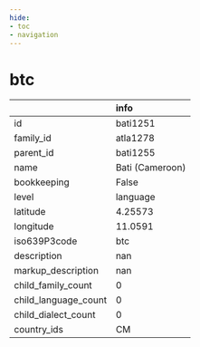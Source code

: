 ```yaml
---
hide:
- toc
- navigation
---
```

# btc
|                      | info            |
|:---------------------|:----------------|
| id                   | bati1251        |
| family_id            | atla1278        |
| parent_id            | bati1255        |
| name                 | Bati (Cameroon) |
| bookkeeping          | False           |
| level                | language        |
| latitude             | 4.25573         |
| longitude            | 11.0591         |
| iso639P3code         | btc             |
| description          | nan             |
| markup_description   | nan             |
| child_family_count   | 0               |
| child_language_count | 0               |
| child_dialect_count  | 0               |
| country_ids          | CM              |